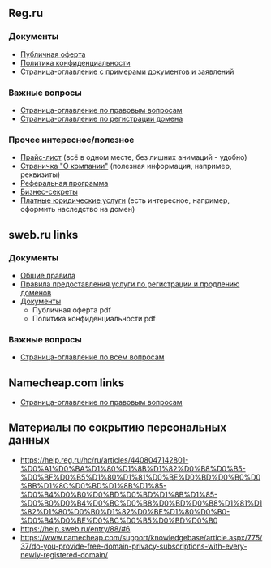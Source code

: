 ## Reg.ru

### Документы

- [Публичная оферта](https://www.reg.ru/legal/retail_oferta)
- [Политика конфиденциальности](https://www.reg.ru/company/privacy)
- [Страница-оглавление с примерами документов и заявлений](https://www.reg.ru/legal/)

### Важные вопросы

- [Страница-оглавление по правовым вопросам](https://help.reg.ru/hc/ru/categories/4408054404753-%D0%9F%D1%80%D0%B0%D0%B2%D0%BE%D0%B2%D1%8B%D0%B5-%D0%B2%D0%BE%D0%BF%D1%80%D0%BE%D1%81%D1%8B)
- [Страница-оглавление по регистрации домена](https://help.reg.ru/hc/ru/sections/4408054406673-%D0%A0%D0%B5%D0%B3%D0%B8%D1%81%D1%82%D1%80%D0%B0%D1%86%D0%B8%D1%8F-%D0%B4%D0%BE%D0%BC%D0%B5%D0%BD%D0%B0)

### Прочее интересное/полезное

- [Прайс-лист](https://www.reg.ru/company/prices/) (всё в одном месте, без лишних анимаций - удобно)
- [Страничка "О компании"](https://www.reg.ru/company/) (полезная информация, например, реквизиты)
- [Реферальная программа](https://www.reg.ru/reseller/referral-program/)
- [Бизнес-секреты](https://www.reg.ru/reseller/business-secrets/)
- [Платные юридические услуги](https://www.reg.ru/legal_services) (есть интересное, например, оформить наследство на домен)


## sweb.ru links

### Документы

- [Общие правила](https://sweb.ru/support/rules/)
- [Правила предоставления услуги по регистрации и продлению доменов](https://sweb.ru/support/rules/#link_reg_3)
- [Документы](https://sweb.ru/documents/)
    - Публичная оферта pdf
    - Политика конфиденциальности pdf

### Важные вопросы

- [Страница-оглавление по всем вопросам](https://help.sweb.ru/)


## Namecheap.com links

- [Страница-оглавление по правовым вопросам](https://www.namecheap.com/legal/)


## Материалы по сокрытию персональных данных

- https://help.reg.ru/hc/ru/articles/4408047142801-%D0%A1%D0%BA%D1%80%D1%8B%D1%82%D0%B8%D0%B5-%D0%BF%D0%B5%D1%80%D1%81%D0%BE%D0%BD%D0%B0%D0%BB%D1%8C%D0%BD%D1%8B%D1%85-%D0%B4%D0%B0%D0%BD%D0%BD%D1%8B%D1%85-%D0%B0%D0%B4%D0%BC%D0%B8%D0%BD%D0%B8%D1%81%D1%82%D1%80%D0%B0%D1%82%D0%BE%D1%80%D0%B0-%D0%B4%D0%BE%D0%BC%D0%B5%D0%BD%D0%B0
- https://help.sweb.ru/entry/88/#6
- https://www.namecheap.com/support/knowledgebase/article.aspx/775/37/do-you-provide-free-domain-privacy-subscriptions-with-every-newly-registered-domain/

